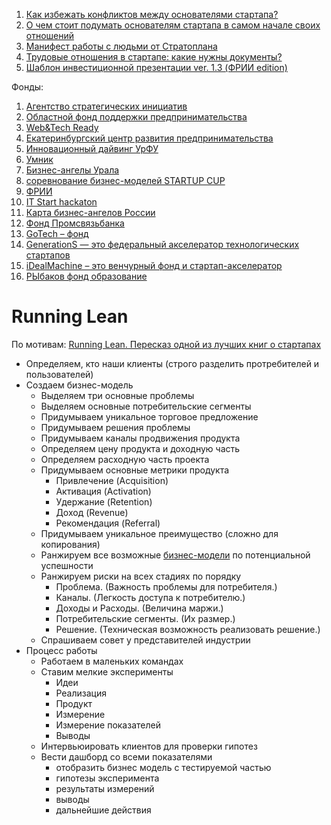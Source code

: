 1. [Как избежать конфликтов между основателями стартапа?](http://myemarketing.ru/internet-business/kak-izbezhat-konfliktov-mezhdu-osnovateljami-startapa)
2. [О чем стоит подумать основателям стартапа в самом начале своих отношений](http://radiag.ru/post/56669896747/о-чем-стоит-подумать-основателям-стартапа-в-самом)
3. [Манифест работы с людьми от Стратоплана](http://stratoplan.ru/manifesto/)
4. [Трудовые отношения в стартапе: какие нужны документы?](http://rb.ru/opinion/trudovye/)
5. [Шаблон инвестиционной презентации ver. 1.3 (ФРИИ edition)](http://www.slideshare.net/ikorolev1/ver-13-edition)

Фонды:

1. [Агентство стратегических инициатив](http://asi.ru)
2. [Областной фонд поддержки предпринимательства](http://sofp.ru)
3. [Web&Tech Ready](http://www.gotech.vc)
4. [Екатеринбургский центр развития предпринимательства](http://ekbiznes.ru)
5. [Инновационный дайвинг УрФУ](http://inno.urfu.ru/text/show/innovacionnyy-dayving1)
6. [Умник](http://umnik.fasie.ru)
7. [Бизнес-ангелы Урала](http://www.baural.ru/index.php/Obschaya-informatsiya-o-BAUR.html)
8. [соревнование бизнес-моделей STARTUP CUP](http://startupcup.ru)
9. [ФРИИ](http://www.iidf.ru)
10. [IT Start hackaton](http://www.it-start.pro)
11. [Карта бизнес-ангелов России](https://republic.ru/specials/angels-top/)
12. [Фонд Промсвязьбанка](http://www.psbfund.ru)
13. [GoTech – фонд](https://vk.com/gotech_vc)
14. [GenerationS — это федеральный акселератор технологических стартапов](http://generation-startup.ru)
15. [iDealMachine – это венчурный фонд и стартап-акселератор](http://www.idealmachine.ru)
16. [РЫбаков фонд образование](http://rybakovfond.ru/2016/03/01/konkurs-innovatsij-v-obrazovanii-kivo/)

Running Lean
============

По мотивам: [Running Lean. Пересказ одной из лучших книг о стартапах](https://habrahabr.ru/post/243263/)

* Определяем, кто наши клиенты (строго разделить протребителей и пользователей)
* Создаем бизнес-модель
    + Выделяем три основные проблемы
    + Выделяем основные потребительские сегменты
    + Придумываем уникальное торговое предложение
    + Придумываем решения проблемы
    + Придумываем каналы продвижения продукта
    + Определяем цену продукта и доходную часть
    + Определяем расходную часть проекта
    + Придумываем основные метрики продукта
        - Привлечение (Acquisition)
        - Активация (Activation)
        - Удержание (Retention)
        - Доход (Revenue)
        - Рекомендация (Referral)
    + Придумываем уникальное преимущество (сложно для копирования)
    + Ранжируем все возможные [бизнес-модели](http://biznesmodeli.ru/55-business-models-sposobov-monetizacii-chego-ugodno/) по потенциальной успешности
    + Ранжируем риски на всех стадиях по порядку
        - Проблема. (Важность проблемы для потребителя.)
        - Каналы. (Легкость доступа к потребителю.)
        - Доходы и Расходы. (Величина маржи.)
        - Потребительские сегменты. (Их размер.)
        - Решение. (Техническая возможность реализовать решение.)
    + Спрашиваем совет у представителей индустрии
* Процесс работы
    + Работаем в маленьких командах
    + Ставим мелкие эксперименты
        - Идеи
        - Реализация
        - Продукт
        - Измерение
        - Измерение показателей
        - Выводы
    + Интервьюировать клиентов для проверки гипотез
    + Вести дашборд со всеми показателями
        - отобразить бизнес модель с тестируемой частью
        - гипотезы эксперимента
        - результаты измерений
        - выводы
        - дальнейшие действия
